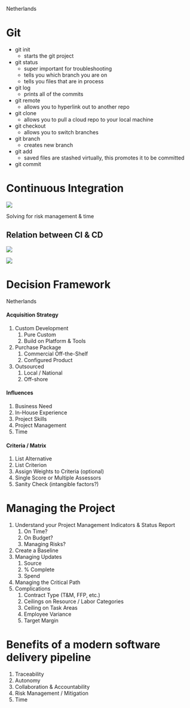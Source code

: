 Netherlands

# Git
- git init
	- starts the git project
- git status
	- super important for troubleshooting
	- tells you which branch you are on
	- tells you files that are in process
- git log
	- prints all of the commits
- git remote
	- allows you to hyperlink out to another repo
- git clone
	- allows you to pull a cloud repo to your local machine
- git checkout 
	- allows you to switch branches
- git branch
	- creates new branch
- git add
	- saved files are stashed virtually, this promotes it to be committed 
- git commit


# Continuous Integration
**![](https://lh6.googleusercontent.com/N2O83OA935qQmPG3HQEauSBim0euupkACFxh_Drkrvbr_VIJw3dQqpND5JDKFalj8jy7A0KsYK4ZKAEJSp9VvCfp-Y-ROoSjcTDLg0ZjkwikxRcmpUsoYgEcYmHV8UjenfJck98PlyIM0pkcqKK_0kNK=s2048)**

Solving for risk management & time

## Relation between CI & CD
**![](https://lh4.googleusercontent.com/iWK9xEjj3Mw-HpuB_Dw0PpqycJ2i22oPCPvXl6lJoWPLV5rcvHr2ENOx82WrTkstLNZNj2-jyfCEEBZsaFt4RIdNFtVAIRdGYHs7Bt-vp0XNX9boKS5zkPQrISyqFS_IcFuwyPbH4nZ8wvlcWNa8GagU=s2048)**

**![](https://lh4.googleusercontent.com/evb1wa9GX4TvJFbqREELG_ypzJ6LOKrT6MRpOJeqmwhxqcBEneYGHJpBfcuKbQ0Y1hRKng9NT8ErdacZ9zbexysXpLJxS1JAURTjdaJnZn9_jVfvTZKhxEZa9lGP6ae8b48tmQeSTS_SfWVtCLI8RKME=s2048)**

# Decision Framework
Netherlands
#### Acquisition Strategy
1. Custom Development 
	1. Pure Custom
	2. Build on Platform & Tools
2. Purchase Package
	1. Commercial Off-the-Shelf
	2. Configured Product
3. Outsourced
	1. Local / National
	2. Off-shore

#### Influences
1. Business Need 
2. In-House Experience
3. Project Skills
4. Project Management
5. Time

#### Criteria / Matrix
1. List Alternative
2. List Criterion
3. Assign Weights to Criteria (optional)
4. Single Score or Multiple Assessors
5. Sanity Check (intangible factors?)

# Managing the Project
1. Understand your Project Management Indicators & Status Report
	1. On Time?
	2. On Budget?
	3. Managing Risks?
2. Create a Baseline
3. Managing Updates
	1. Source
	2. % Complete
	3. Spend
4. Managing the Critical Path
5. Complications
	1. Contract Type (T&M, FFP, etc.)
	2. Ceilings on Resource / Labor Categories
	3. Ceiling on Task Areas
	4. Employee Variance
	5. Target Margin


# Benefits of a modern software delivery pipeline
1. Traceability
2. Autonomy
3. Collaboration & Accountability
4. Risk Management / Mitigation
5. Time